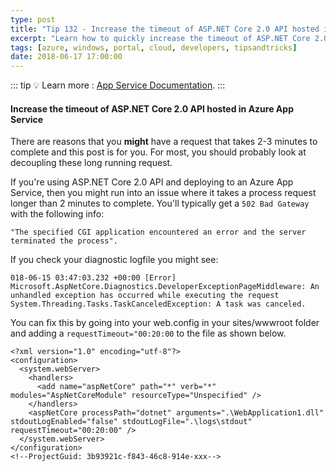 ```yaml
---
type: post
title: "Tip 132 - Increase the timeout of ASP.NET Core 2.0 API hosted in Azure App Service"
excerpt: "Learn how to quickly increase the timeout of ASP.NET Core 2.0 API hosted in Azure App Service"
tags: [azure, windows, portal, cloud, developers, tipsandtricks]
date: 2018-06-17 17:00:00
---
```


::: tip
:bulb: Learn more : [App Service Documentation](https://docs.microsoft.com/azure/app-service?WT.mc_id=docs-azuredevtips-micrum).
:::

#### Increase the timeout of ASP.NET Core 2.0 API hosted in Azure App Service

There are reasons that you **might** have a request that takes 2-3 minutes to complete and this post is for you. For most, you should probably look at decoupling these long running request. 

If you're using ASP.NET Core 2.0 API and deploying to an Azure App Service, then you might run into an issue where it takes a process request longer than 2 minutes to complete. You'll typically get a `502 Bad Gateway` with the following info:

`"The specified CGI application encountered an error and the server terminated the process".`

If you check your diagnostic logfile you might see:

```
018-06-15 03:47:03.232 +00:00 [Error] Microsoft.AspNetCore.Diagnostics.DeveloperExceptionPageMiddleware: An unhandled exception has occurred while executing the request
System.Threading.Tasks.TaskCanceledException: A task was canceled.
```

You can fix this by going into your web.config in your sites/wwwroot folder and adding a `requestTimeout="00:20:00` to the file as shown below.

```
<?xml version="1.0" encoding="utf-8"?>
<configuration>
  <system.webServer>
    <handlers>
      <add name="aspNetCore" path="*" verb="*" modules="AspNetCoreModule" resourceType="Unspecified" />
    </handlers>
    <aspNetCore processPath="dotnet" arguments=".\WebApplication1.dll" stdoutLogEnabled="false" stdoutLogFile=".\logs\stdout" requestTimeout="00:20:00" />
  </system.webServer>
</configuration>
<!--ProjectGuid: 3b93921c-f843-46c8-914e-xxx-->
```
